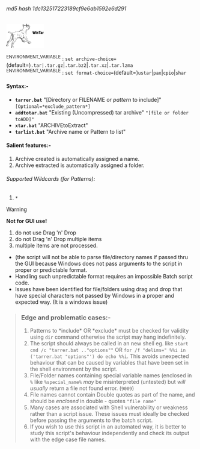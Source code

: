 ###### md5 hash 1dc132517223189cf9e6ab1592e6d291<br>
<img src="wintar.png" width=100>

<SUP>ENVIRONMENT_VARIABLE</SUP> : `set archive-choice=`(default=)`.tar|.tar.gz`|`.tar.bz2`|`.tar.xz`|`.tar.lzma`<br>
<SUP>ENVIRONMENT_VARIABLE</SUP> : `set format-choice=`(default=)`ustar`|`pax`|`cpio`|`shar`

#### Syntax:-
+ <b>`tarrer.bat`</b> "[Directory or FILENAME or *pattern* to include]" `[Optional=*exclude_pattern*]`<br>
+ <b>`addtotar.bat`</b> "Existing (Uncompressed) tar archive" `"[file or folder toADD]"`<br>
+ <b>`xtar.bat`</b> "ARCHIVEtoExtract"
+ <b>`tarlist.bat`</b> "Archive name or Pattern to list"

#### Salient features:-
1. Archive created is automatically assigned a name.
2. Archive extracted is automatically assigned a folder.

###### Supported Wildcards (for Patterns):
1. `*`

>[!WARNING]
> <b>Not for GUI use!</b>
>1. do not use Drag 'n' Drop<br>
>2. do not Drag 'n' Drop multiple items<br>
>3. multiple items are not processed.<br>
>+ (the script will not be able to parse file/directory names if passed thru the GUI because Windows does not pass arguments to the script in proper or predictable format.
>+ Handling such unpredictable format requires an impossible Batch script code. 
>+ Issues have been identified for file/folders using drag and drop that have special characters not passed by Windows in a proper and expected way. (It is a windows issue)

>### Edge and problematic cases:-
>1. Patterns to \*include\* OR \*exclude\* must be checked for validity using `dir` command otherwise the script may hang indefinitely.
>2. The script should always be called in an new shell eg. like `start cmd /c "tarrer.bat .."options""` OR `for /f "delims=" %%i in ('tarrer.bat "options"') do echo %%i`. This avoids unexpected behaviour that can be caused by variables that have been set in the shell environment by the script.
>3. File/Folder names containing special variable names (enclosed in `%` like `%special_name%` *may* be misinterpreted (untested) but *will usually* return a file not found error. (`9009`)
>4. File names cannot contain Double quotes as part of the name, and should be *enclosed* in double - quotes `"file name"`
>5. Many cases are associated with Shell vulnerability or weakness rather than a script issue. These issues must ideally be checked before passing the arguments to the batch script.
>6. If you wish to use this script in an automated way, it is better to study this script's behaviour independently and check its output with the edge case file names.
